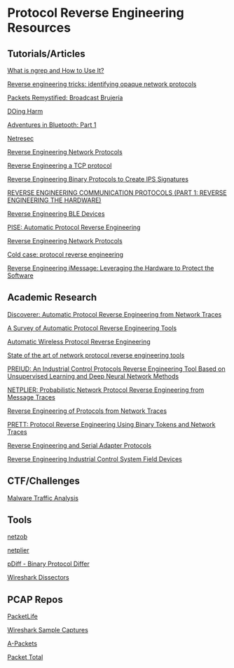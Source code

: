 # Protocol Reverse Engineering Resources

## Tutorials/Articles

[What is ngrep and How to Use It?](https://linuxhint.com/how-to-use-ngrep/)

[Reverse engineering tricks: identifying opaque network protocols](https://www.skullsecurity.org/2023/reverse-engineering-tricks-identifying-opaque-network-protocols)

[Packets Remystified: Broadcast Brujería](https://github.com/netspooky/protocols/blob/main/broadcast_brujeria/readme.md)

[DOing Harm](https://remyhax.xyz/posts/do-harm/)

[Adventures in Bluetooth: Part 1](https://remyhax.xyz/posts/adventures-in-bluetooth-1/)

[Netresec](https://www.netresec.com/)

[Reverse Engineering Network Protocols](https://jhalon.github.io/reverse-engineering-protocols/)

[Reverse Engineering a TCP protocol](https://medium.com/swlh/reverse-engineering-a-tcp-protocol-455d248d68fa)

[Reverse Engineering Binary Protocols to Create IPS Signatures](https://medium.com/@kevin.massey1189/reverse-engineering-binary-protocols-to-create-ips-signatures-c0eb926e7a2)

[REVERSE ENGINEERING COMMUNICATION PROTOCOLS (PART 1: REVERSE ENGINEERING THE HARDWARE)](https://www.circuitspecialists.com/blogs/news/reverse-engineering-communication-protocols-part-1-reverse-engineering)

[Reverse Engineering BLE Devices](https://reverse-engineering-ble-devices.readthedocs.io/en/latest/)

[PISE: Automatic Protocol Reverse Engineering](https://i.blackhat.com/USA-22/Wednesday/US-22-Marcovich-PISE-Automatic-Protocol-Reverse-Engineering.pdf)

[Reverse Engineering Network Protocols](https://www.bordergate.co.uk/reverse-engineering-network-protocols/)

[Cold case: protocol reverse engineering](https://www.enricobassetti.it/2017/10/cold-case-protocol-reverse-engineering-part-1/)

[Reverse Engineering iMessage: Leveraging the Hardware to Protect the Software](https://www.nowsecure.com/blog/2021/01/27/reverse-engineering-imessage-leveraging-the-hardware-to-protect-the-software/)

## Academic Research

[Discoverer: Automatic Protocol Reverse Engineering
from Network Traces](https://www.usenix.org/legacy/events/sec07/tech/full_papers/cui/cui.pdf)

[A Survey of Automatic Protocol Reverse Engineering Tools](https://www.researchgate.net/profile/Sandeep-Shukla-9/publication/287106642_A_Survey_of_Automatic_Protocol_Reverse_Engineering_Tools/links/5773948208ae1b18a7ddff91/A-Survey-of-Automatic-Protocol-Reverse-Engineering-Tools.pdf)

[Automatic Wireless Protocol Reverse Engineering](https://www.usenix.org/system/files/woot19-paper_pohl.pdf)

[State of the art of network protocol reverse engineering
tools](https://inria.hal.science/hal-01496958/file/jicv_SoA_ProtRE.pdf)

[PREIUD: An Industrial Control Protocols Reverse Engineering Tool Based on Unsupervised Learning and Deep Neural Network Methods](https://www.mdpi.com/2073-8994/15/3/706)

[NETPLIER: Probabilistic Network Protocol Reverse
Engineering from Message Traces](https://www.ndss-symposium.org/wp-content/uploads/ndss2021_4A-5_24531_paper.pdf)

[Reverse Engineering of Protocols from Network Traces](https://www.di.fc.ul.pt/~nuno/PAPERS/WCRE11.pdf)

[PRETT: Protocol Reverse Engineering
Using Binary Tokens and Network Traces](https://ccs.korea.ac.kr/pds/SEC18.pdf)

[Reverse Engineering and Serial Adapter Protocols](https://flameeyes.blog/2018/03/20/reverse-engineering-and-serial-adapter-protocols/)


[Reverse Engineering Industrial Control System Field Devices ](https://www.osti.gov/servlets/purl/1294423)




## CTF/Challenges

[Malware Traffic Analysis](https://www.malware-traffic-analysis.net/)

## Tools

[netzob](https://netzob.readthedocs.io/en/latest/overview/index.html#import-and-capture-data)

[netplier](https://github.com/netplier-tool/NetPlier)

[pDiff - Binary Protocol Differ](https://github.com/netspooky/pdiff)

[Wireshark Dissectors](https://wiki.wireshark.org/Lua/Dissectors)


## PCAP Repos

[PacketLife](https://packetlife.net/captures/protocol/udp/)

[Wireshark Sample Captures](https://wiki.wireshark.org/SampleCaptures)

[A-Packets](https://apackets.com/)

[Packet Total](https://packettotal.com/)

